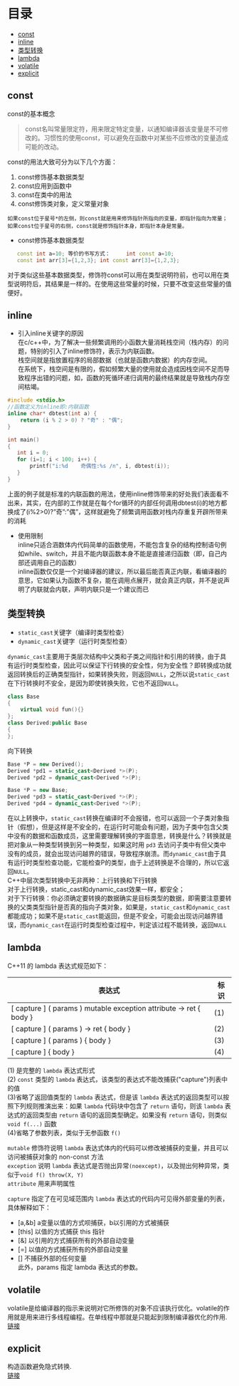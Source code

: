 # 目录
  * [const](#const)  
  * [inline](#inline)  
  * [类型转换](#类型转换)  
  * [lambda](#lambda)
  * [volatile](#volatile)
  * [explicit](#explicit)
  
## const
const的基本概念  
>const名叫常量限定符，用来限定特定变量，以通知编译器该变量是不可修改的。习惯性的使用const，可以避免在函数中对某些不应修改的变量造成可能的改动。

const的用法大致可分为以下几个方面：

1. const修饰基本数据类型
2. const应用到函数中
3. const在类中的用法
4. const修饰类对象，定义常量对象 

```
如果const位于星号*的左侧，则const就是用来修饰指针所指向的变量，即指针指向为常量；
如果const位于星号的右侧，const就是修饰指针本身，即指针本身是常量。
```

* const修饰基本数据类型 
```cpp
   const int a=10; 等价的书写方式：     int const a=10;
   const int arr[3]={1,2,3}; int const arr[3]={1,2,3};
```
对于类似这些基本数据类型，修饰符const可以用在类型说明符前，也可以用在类型说明符后，其结果是一样的。在使用这些常量的时候，只要不改变这些常量的值便好。 

## inline
* 引入inline关键字的原因  
在c/c++中，为了解决一些频繁调用的小函数大量消耗栈空间（栈内存）的问题，特别的引入了inline修饰符，表示为内联函数。  
栈空间就是指放置程序的局部数据（也就是函数内数据）的内存空间。  
在系统下，栈空间是有限的，假如频繁大量的使用就会造成因栈空间不足而导致程序出错的问题，如，函数的死循环递归调用的最终结果就是导致栈内存空间枯竭。  
```cpp
#include <stdio.h>
//函数定义为inline即:内联函数
inline char* dbtest(int a) {
    return (i % 2 > 0) ? "奇" : "偶";
} 

int main()
{
   int i = 0;
   for (i=1; i < 100; i++) {
       printf("i:%d    奇偶性:%s /n", i, dbtest(i));    
   }
}
```
上面的例子就是标准的内联函数的用法，使用inline修饰带来的好处我们表面看不出来，其实，在内部的工作就是在每个for循环的内部任何调用dbtest(i)的地方都换成了(i%2>0)?”奇”:”偶”，这样就避免了频繁调用函数对栈内存重复开辟所带来的消耗

* 使用限制  
inline只适合涵数体内代码简单的函数使用，不能包含复杂的结构控制语句例如while、switch，并且不能内联函数本身不能是直接递归函数（即，自己内部还调用自己的函数）  
inline函数仅仅是一个对编译器的建议，所以最后能否真正内联，看编译器的意思，它如果认为函数不复杂，能在调用点展开，就会真正内联，并不是说声明了内联就会内联，声明内联只是一个建议而已  

## 类型转换
* `static_cast`关键字（编译时类型检查）
* `dynamic_cast`关键字（运行时类型检查）

`dynamic_cast`主要用于类层次结构中父类和子类之间指针和引用的转换，由于具有运行时类型检查，因此可以保证下行转换的安全性，何为安全性？即转换成功就返回转换后的正确类型指针，如果转换失败，则返回`NULL`，之所以说`static_cast`在下行转换时不安全，是因为即使转换失败，它也不返回`NULL`。
```c++
class Base  
{  
    virtual void fun(){}  
};  
class Derived:public Base  
{  
}; 
```
向下转换  
```c++
Base *P = new Derived();  
Derived *pd1 = static_cast<Derived *>(P);  
Derived *pd2 = dynamic_cast<Derived *>(P);
```
```c++
Base *P = new Base;  
Derived *pd3 = static_cast<Derived *>(P);  
Derived *pd4 = dynamic_cast<Derived *>(P);
```
在以上转换中，`static_cast`转换在编译时不会报错，也可以返回一个子类对象指针（假想），但是这样是不安全的，在运行时可能会有问题，因为子类中包含父类中没有的数据和函数成员，这里需要理解转换的字面意思，转换是什么？转换就是把对象从一种类型转换到另一种类型，如果这时用 `pd3` 去访问子类中有但父类中没有的成员，就会出现访问越界的错误，导致程序崩溃。而`dynamic_cast`由于具有运行时类型检查功能，它能检查P的类型，由于上述转换是不合理的，所以它返回`NULL`。  
C++中层次类型转换中无非两种：上行转换和下行转换  
对于上行转换，static_cast和dynamic_cast效果一样，都安全；  
对于下行转换：你必须确定要转换的数据确实是目标类型的数据，即需要注意要转换的父类类型指针是否真的指向子类对象，如果是，`static_cast`和`dynamic_cast`都能成功；如果不是`static_cast`能返回，但是不安全，可能会出现访问越界错误，而`dynamic_cast`在运行时类型检查过程中，判定该过程不能转换，返回`NULL` 

## lambda
C++11 的 lambda 表达式规范如下：  

表达式 | 标识
--- | ---
[ capture ] ( params ) mutable exception attribute -> ret { body } |	(1)	 
[ capture ] ( params ) -> ret { body }	| (2)	 
[ capture ] ( params ) { body }	| (3)	 
[ capture ] { body }	| (4)	 

(1) 是完整的 `lambda` 表达式形式  
(2) `const` 类型的 `lambda` 表达式，该类型的表达式不能改捕获("capture")列表中的值  
(3)省略了返回值类型的 `lambda` 表达式，但是该 `lambda` 表达式的返回类型可以按照下列规则推演出来：如果 `lambda` 代码块中包含了 `return` 语句，则该 `lambda` 表达式的返回类型由 `return` 语句的返回类型确定。如果没有 `return` 语句，则类似 `void f(...)` 函数  
(4)省略了参数列表，类似于无参函数 `f()`  

`mutable` 修饰符说明 `lambda` 表达式体内的代码可以修改被捕获的变量，并且可以访问被捕获对象的 non-const 方法  
`exception` 说明 `lambda` 表达式是否抛出异常`(noexcept)`，以及抛出何种异常，类似于`void f() throw(X, Y)`  
`attribute` 用来声明属性  

`capture` 指定了在可见域范围内 `lambda` 表达式的代码内可见得外部变量的列表，具体解释如下：  
 * [a,&b] a变量以值的方式呗捕获，b以引用的方式被捕获  
 * [this] 以值的方式捕获 this 指针  
 * [&] 以引用的方式捕获所有的外部自动变量  
 * [=] 以值的方式捕获所有的外部自动变量  
 * [] 不捕获外部的任何变量  
此外，params 指定 lambda 表达式的参数。

## volatile
volatile是给编译器的指示来说明对它所修饰的对象不应该执行优化。volatile的作用就是用来进行多线程编程。在单线程中那就是只能起到限制编译器优化的作用.  
[链接](http://blog.csdn.net/wwang196988/article/details/6623387)

## explicit
构造函数避免隐式转换.  
[链接](http://blog.csdn.net/chollima/article/details/3486230)
